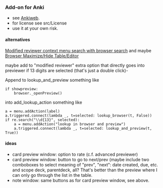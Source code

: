 ### Add-on for Anki

- see [Ankiweb](https://ankiweb.net/shared/info/1423933177).
- for license see src/License
- use it at your own risk.

#### alternatives
[Modified reviewer context menu search with browser search](https://ankiweb.net/shared/info/930944997) and maybe [Browser Maximize/Hide Table/Editor](https://ankiweb.net/shared/info/1819291495)

maybe add to "modified reviewer" extra option that directly goes into previewer if 13 digits are selected (that's just a double click)-

Append to lookup_and_preview something like

    if showpreview:
        browser._openPreview()
    
into add_lookup_action something like 

    a = menu.addAction(label)
    a.triggered.connect(lambda _, t=selected: lookup_browser(t, False))
    if re.search("\\d{13}", selected):
        a = menu.addAction("lookup in browser and preview")
        a.triggered.connect(lambda _, t=selected: lookup_and_preview(t, True))
    
#### ideas
- card preview window: option to rate (c.f. advanced previewer)
- card preview window: button to go to next/prev (maybe include two comboboxes to select meaning of "prev", "next": date created, due, etc. and scope deck, parentdeck, all? That's better than the preview where I can only go through the list in the table.
- note window: same buttons as for card preview window, see above.

